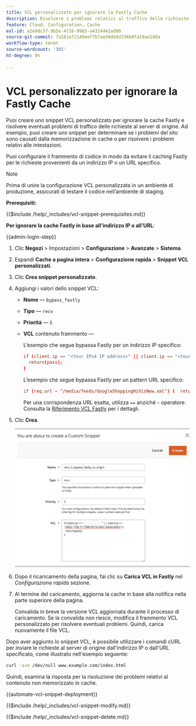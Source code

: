 ```yaml
---
title: VCL personalizzato per ignorare la Fastly Cache
description: Risolvere i problemi relativi al traffico delle richieste verso il server di origine creando uno snippet VCL personalizzato per ignorare la cache Fastly.
feature: Cloud, Configuration, Cache
exl-id: a2e9dc57-9b5e-4716-9965-a4324442ad00
source-git-commit: 7a181af2149eef7bfaed4dd4d256b8fa19ae1dda
workflow-type: tm+mt
source-wordcount: '301'
ht-degree: 0%

---
```


# VCL personalizzato per ignorare la Fastly Cache

Puoi creare uno snippet VCL personalizzato per ignorare la cache Fastly e risolvere eventuali problemi di traffico delle richieste al server di origine. Ad esempio, puoi creare uno snippet per determinare se i problemi del sito sono causati dalla memorizzazione in cache o per risolvere i problemi relativi alle intestazioni.

Puoi configurare il frammento di codice in modo da evitare il caching Fastly per le richieste provenienti da un indirizzo IP o un URL specifico.

>[!NOTE]
>
>Prima di unire la configurazione VCL personalizzata in un ambiente di produzione, assicurati di testare il codice nell’ambiente di staging.

**Prerequisiti:**

{{$include /help/_includes/vcl-snippet-prerequisites.md}}

**Per ignorare la cache Fastly in base all&#39;indirizzo IP o all&#39;URL**:

{{admin-login-step}}

1. Clic **Negozi** > Impostazioni > **Configurazione** > **Avanzate** > **Sistema**.

1. Espandi **Cache a pagina intera** > **Configurazione rapida** > **Snippet VCL personalizzati**.

1. Clic **Crea snippet personalizzato**.

1. Aggiungi i valori dello snippet VCL:

   - **Nome** — `bypass_fastly`

   - **Tipo** — `recv`

   - **Priorità** — `5`

   - **VCL** contenuto frammento —

     L’esempio che segue bypassa Fastly per un indirizzo IP specifico:

     ```conf
     if (client.ip == "<Your IPv4 IP address>" || client.ip == "<Your IPv6 IP address>") {
       return(pass);
     }
     ```

     L’esempio che segue bypassa Fastly per un pattern URL specifico:

     ```conf
     if (req.url ~ "/media/feeds/GoogleShoppingHiVisNew.xml") {  return (pass);}
     ```

     Per una corrispondenza URL esatta, utilizza `==` anziché `~` operatore. Consulta la [Riferimento VCL Fastly] per i dettagli.

1. Clic **Crea**.

   ![Crea snippet VCL con bypass veloce](/help/assets/cdn/fastly-create-bypass-snippet.png)

1. Dopo il ricaricamento della pagina, fai clic su **Carica VCL in Fastly** nel *Configurazione rapida* sezione.

1. Al termine del caricamento, aggiorna la cache in base alla notifica nella parte superiore della pagina.

   Convalida in breve la versione VCL aggiornata durante il processo di caricamento. Se la convalida non riesce, modifica il frammento VCL personalizzato per risolvere eventuali problemi. Quindi, carica nuovamente il file VCL.

Dopo aver aggiunto lo snippet VCL, è possibile utilizzare i comandi cURL per inviare le richieste al server di origine dall&#39;indirizzo IP o dall&#39;URL specificato, come illustrato nell&#39;esempio seguente:

```bash
curl -svo /dev/null www.example.com/index.html
```

Quindi, esamina la risposta per la risoluzione dei problemi relativi al contenuto non memorizzato in cache.

{{automate-vcl-snippet-deployment}}

{{$include /help/_includes/vcl-snippet-modify.md}}

{{$include /help/_includes/vcl-snippet-delete.md}}

<!--External link definitions-->

[Riferimento VCL Fastly]: https://docs.fastly.com/vcl/
